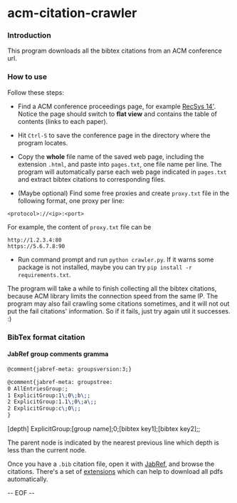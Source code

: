 acm-citation-crawler
====================

### Introduction

This program downloads all the bibtex citations from an ACM conference url.


### How to use
Follow these steps:

- Find a ACM conference proceedings page, for example [RecSys 14'](http://dl.acm.org/citation.cfm?id=2645710&preflayout=flat#abstract). 
Notice the page should switch to **flat view** and contains the table of contents (links to each paper).

- Hit `Ctrl-S` to save the conference page in the directory where the program locates.

- Copy the **whole** file name of the saved web page, including the extension `.html`, and paste into `pages.txt`, one file name per line.
The program will automatically parse each web page indicated in `pages.txt` and extract bibtex citations to corresponding files.

- (Maybe optional) Find some free proxies and create `proxy.txt` file in the following format, one proxy per line:
```
<protocol>://<ip>:<port>
```
For example, the content of `proxy.txt` file can be
```
http://1.2.3.4:80
https://5.6.7.8:90
```

- Run command prompt and run `python crawler.py`. If it warns some package is not installed, maybe you can try `pip install -r requirements.txt`.

The program will take a while to finish collecting all the bibtex citations, because ACM library limits the connection speed from the same IP.
The program may also fail crawling some citations sometimes, and it will not out put the fail citations' information.
So if it fails, just try again util it successes. :)


### BibTex format citation

#### JabRef group comments gramma

```tex
@comment{jabref-meta: groupsversion:3;}

@comment{jabref-meta: groupstree:
0 AllEntriesGroup:;
1 ExplicitGroup:1\;0\;b\;;
2 ExplicitGroup:1.1\;0\;a\;;
2 ExplicitGroup:c\;0\;;
}
```

[depth] ExplicitGroup:[group name]\;0\;[bibtex key1]\;[bibtex key2]\;;

The parent node is indicated by the nearest previous line which depth is less than the current node.

Once you have a `.bib` citation file, open it with [JabRef](http://jabref.sourceforge.net/), and browse the citations.
There's a set of [extensions](http://www.lhnr.de/ext/) which can help to download all pdfs automatically.


-- EOF --
